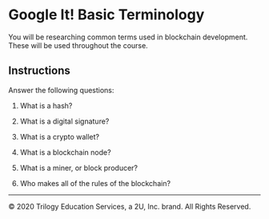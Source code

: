 # Google It! Basic Terminology

You will be researching common terms used in blockchain development. These will be used throughout the course.

## Instructions

Answer the following questions:

1. What is a hash?

2. What is a digital signature?

3. What is a crypto wallet?

4. What is a blockchain node?

5. What is a miner, or block producer?

6. Who makes all of the rules of the blockchain?

---

© 2020 Trilogy Education Services, a 2U, Inc. brand. All Rights Reserved.
